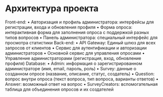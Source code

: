 # Архитектура проекта
Front-end:
•	Авторизация и профиль администратора: интерфейсы для регистрации, входа и обновления профиля
•	Форма опроса: интерактивная форма для заполнения опроса с поддержкой разных типов вопросов
•	Панель администратора: специальный интерфейс для просмотра статистики
Back-end:
•	API Gateway: Единый шлюз для всех запросов от клиентов
•	Сервис для аутентификации и авторизации администраторов
•	Основной сервис для управления опросами
•	Управление администраторами (регистрация, вход, обновление профиля)
Database:
•	Admin: информация о зарегистрированном администраторе (имя, email, пароль, роль)
•	Survey: данные о созданном опросе (название, описание, статус, создатель)
•	Question: вопрос внутри опроса (текст вопроса, тип вопроса, варианты ответов)
•	Answer: возможный ответ на вопрос
•	SurveyCreators: вспомогательная таблица для объединения опросов и их создателей
